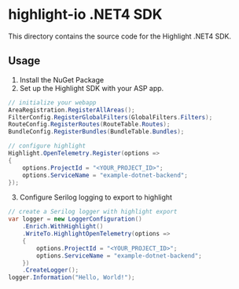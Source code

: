 # highlight-io .NET4 SDK

This directory contains the source code for the Highlight .NET4 SDK.

## Usage

1. Install the NuGet Package
2. Set up the Highlight SDK with your ASP app.
```csharp
// initialize your webapp
AreaRegistration.RegisterAllAreas();
FilterConfig.RegisterGlobalFilters(GlobalFilters.Filters);
RouteConfig.RegisterRoutes(RouteTable.Routes);
BundleConfig.RegisterBundles(BundleTable.Bundles);

// configure highlight
Highlight.OpenTelemetry.Register(options =>
{
    options.ProjectId = "<YOUR_PROJECT_ID>";
    options.ServiceName = "example-dotnet-backend";
});
```
3. Configure Serilog logging to export to highlight
```csharp
// create a Serilog logger with highlight export
var logger = new LoggerConfiguration()
    .Enrich.WithHighlight()
    .WriteTo.HighlightOpenTelemetry(options =>
    {
        options.ProjectId = "<YOUR_PROJECT_ID>";
        options.ServiceName = "example-dotnet-backend";
    })
    .CreateLogger();
logger.Information("Hello, World!");
```
